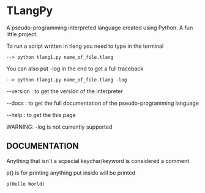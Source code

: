# TLangPy
A pseudo-programming interpreted language created using Python. A fun little project.

To run a script written in tleng you need to type in the terminal

    --> python tlang1.py name_of_file.tlang
    
You can also put -log in the end to get a full traceback

    --> python tlang1.py name_of_file.tlang -log
    
--version : to get the version of the interpreter

--docs : to get the full documentation of the pseudo-programming language

--help : to get the this page

WARNING: -log is not currently supported

## DOCUMENTATION

Anything that isn't a scpecial keychar/keyword is considered a comment

p() is for printing anything put inside will be printed

    p(Hello World)
